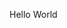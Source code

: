 <!DOCTYPE html>
<html>
  <head>
  <title>Ayy lmao</title>
  </head>
  
  <body>
  <p>Hello World </p>
  </body>
  
  
  
  
</html>
